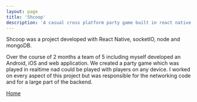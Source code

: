 ```yaml
---
layout: page
title: 'Shcoop'
description: 'A casual cross platform party game built in react native'
---
```


Shcoop was a project developed with React Native, socketIO, node and mongoDB.

Over the course of 2 months a team of 5 including myself developed an Android, iOS and web application. We created a party game which was played in realtime nad could be played with players on any device. I worked on every aspect of this project but was responsible for the networking code and for a large part of the backend.

[Home](/)
